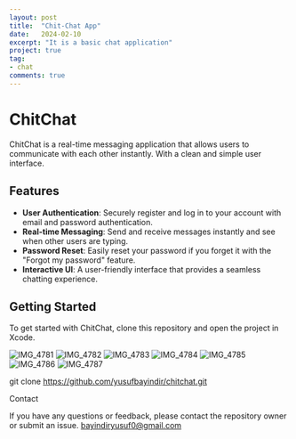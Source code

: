 ```yaml
---
layout: post
title:  "Chit-Chat App"
date:   2024-02-10
excerpt: "It is a basic chat application"
project: true
tag:
- chat
comments: true
---
```

# ChitChat

ChitChat is a real-time messaging application that allows users to communicate with each other instantly. With a clean and simple user interface.

## Features

- **User Authentication**: Securely register and log in to your account with email and password authentication.
- **Real-time Messaging**: Send and receive messages instantly and see when other users are typing.
- **Password Reset**: Easily reset your password if you forget it with the "Forgot my password" feature.
- **Interactive UI**: A user-friendly interface that provides a seamless chatting experience.

## Getting Started

To get started with ChitChat, clone this repository and open the project in Xcode.

![IMG_4781](https://github.com/yusufbayindir/ChitChat/assets/126359377/b8ca6e0c-9f8f-49b7-8240-fb54a4e42657)
![IMG_4782](https://github.com/yusufbayindir/ChitChat/assets/126359377/d049437a-6f94-4fda-a05f-3960fad52ebe)
![IMG_4783](https://github.com/yusufbayindir/ChitChat/assets/126359377/f61903ea-be43-4e06-8879-2b1b19c84669)
![IMG_4784](https://github.com/yusufbayindir/ChitChat/assets/126359377/d437221a-56ea-4412-8515-c6b9dda54935)
![IMG_4785](https://github.com/yusufbayindir/ChitChat/assets/126359377/640ed3a3-4394-440d-846b-90806f1ca64e)
![IMG_4786](https://github.com/yusufbayindir/ChitChat/assets/126359377/3265456a-bccf-4e6e-bff7-cacfd9404715)
![IMG_4787](https://github.com/yusufbayindir/ChitChat/assets/126359377/aec147ae-52e0-4591-a98d-47c245bcad8e)



git clone https://github.com/yusufbayindir/chitchat.git

Contact

If you have any questions or feedback, please contact the repository owner or submit an issue.
bayindiryusuf0@gmail.com
